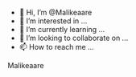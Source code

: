- 👋 Hi, I’m @Malikeaare
- 👀 I’m interested in ...
- 🌱 I’m currently learning ...
- 💞️ I’m looking to collaborate on ...
- 📫 How to reach me ...

<!---
Malikeaare/Malikeaare is a ✨ special ✨ repository because its `README.md` (this file) appears on your GitHub profile.
You can click the Preview link to take a look at your changes.
--->Malikeaare

